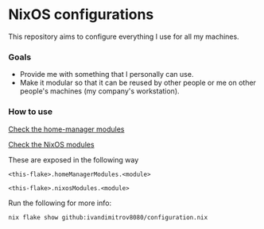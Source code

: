 # NixOS configurations

This repository aims to configure everything I use for all my machines.

### Goals

- Provide me with something that I personally can use.
- Make it modular so that it can be reused by other people or me on other people's machines (my company's workstation).

### How to use

[Check the home-manager modules](./home/modules/default.nix)

[Check the NixOS modules](./nixos/modules/default.nix)

These are exposed in the following way

`<this-flake>.homeManagerModules.<module>`

`<this-flake>.nixosModules.<module>`

Run the following for more info:
```bash
nix flake show github:ivandimitrov8080/configuration.nix
```


